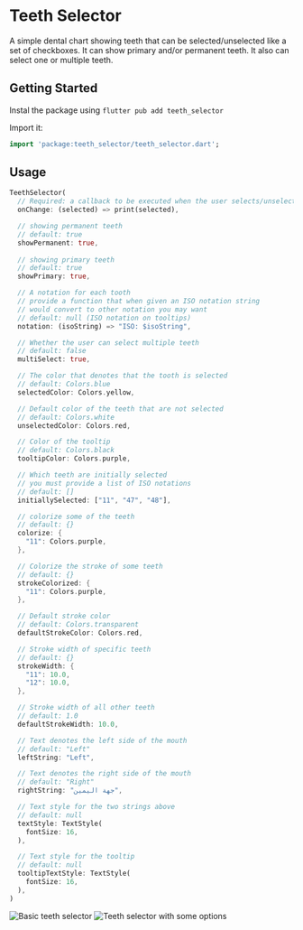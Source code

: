 # Teeth Selector

A simple dental chart showing teeth that can be selected/unselected like a set of checkboxes. It can show primary and/or permanent teeth. It also can select one or multiple teeth.

## Getting Started

Instal the package using `flutter pub add teeth_selector`

Import it:

```dart
import 'package:teeth_selector/teeth_selector.dart';
```

## Usage

```dart
TeethSelector(
  // Required: a callback to be executed when the user selects/unselects a tooth
  onChange: (selected) => print(selected),

  // showing permanent teeth
  // default: true
  showPermanent: true,
  
  // showing primary teeth
  // default: true
  showPrimary: true,

  // A notation for each tooth
  // provide a function that when given an ISO notation string
  // would convert to other notation you may want
  // default: null (ISO notation on tooltips)
  notation: (isoString) => "ISO: $isoString",

  // Whether the user can select multiple teeth
  // default: false
  multiSelect: true,

  // The color that denotes that the tooth is selected
  // default: Colors.blue
  selectedColor: Colors.yellow,

  // Default color of the teeth that are not selected
  // default: Colors.white
  unselectedColor: Colors.red,

  // Color of the tooltip
  // default: Colors.black
  tooltipColor: Colors.purple,

  // Which teeth are initially selected
  // you must provide a list of ISO notations
  // default: []
  initiallySelected: ["11", "47", "48"],

  // colorize some of the teeth
  // default: {}
  colorize: {
    "11": Colors.purple,
  },

  // Colorize the stroke of some teeth
  // default: {}
  strokeColorized: {
    "11": Colors.purple,
  },

  // Default stroke color
  // default: Colors.transparent
  defaultStrokeColor: Colors.red,

  // Stroke width of specific teeth
  // default: {}
  strokeWidth: {
    "11": 10.0,
    "12": 10.0,
  },

  // Stroke width of all other teeth
  // default: 1.0
  defaultStrokeWidth: 10.0,

  // Text denotes the left side of the mouth
  // default: "Left"
  leftString: "Left",

  // Text denotes the right side of the mouth
  // default: "Right"
  rightString: "جهة اليمين",

  // Text style for the two strings above
  // default: null
  textStyle: TextStyle(
    fontSize: 16,
  ),

  // Text style for the tooltip
  // default: null
  tooltipTextStyle: TextStyle(
    fontSize: 16,
  ),
)
```

![Basic teeth selector](https://media.giphy.com/media/X3MyQC4P8XGteUM7FL/giphy.gif)
![Teeth selector with some options](https://media.giphy.com/media/ZZYmDrTDsnnoKE8hTi/giphy.gif)